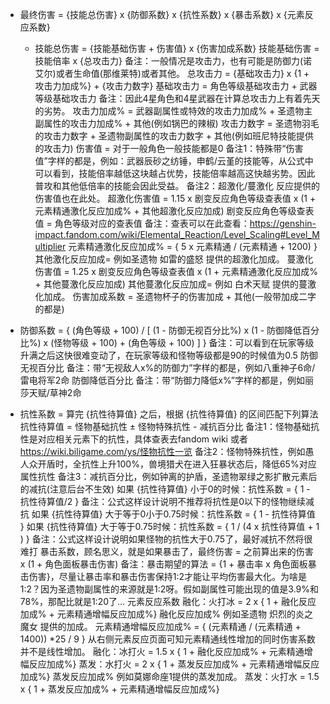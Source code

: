 * 最终伤害 = {技能总伤害} x {防御系数} x {抗性系数} x {暴击系数} x {元素反应系数}
  * 技能总伤害 = {技能基础伤害 + 伤害值} x {伤害加成系数}
技能基础伤害 = 技能倍率 x {总攻击力}
备注：一般情况是攻击力，也有可能是防御力(诺艾尔)或者生命值(那维莱特)或者其他。
总攻击力 = {基础攻击力} x {1 + 攻击力加成%} + {攻击力数字}
基础攻击力 = 角色等级基础攻击力 + 武器等级基础攻击力
备注：因此4星角色和4星武器在计算总攻击力上有着先天的劣势。
攻击力加成% = 武器副属性或特效的攻击力加成% + 圣遗物主副属性的攻击力加成% + 其他(例如锅巴的辣椒)
攻击力数字 = 圣遗物羽毛的攻击力数字 + 圣遗物副属性的攻击力数字 + 其他(例如班尼特技能提供的攻击力)
伤害值 = 对于一般角色一般技能都是0
备注1：特殊带“伤害值”字样的都是，例如：武器辰砂之纺锤，申鹤/云堇的技能等，从公式中可以看到，技能倍率越低这块越占优势，技能倍率越高这快越劣势。因此普攻和其他低倍率的技能会因此受益。
备注2：超激化/蔓激化 反应提供的伤害值也在此处。
超激化伤害值 = 1.15 x 剧变反应角色等级查表值 x (1 + 元素精通激化反应加成% + 其他超激化反应加成)
剧变反应角色等级查表值 = 角色等级对应的查表值
备注：查表可以在此查看：<https://genshin-impact.fandom.com/wiki/Elemental_Reaction/Level_Scaling#Level_Multiplier>
元素精通激化反应加成% = { 5 x 元素精通 / (元素精通 + 1200) }
其他激化反应加成=
例如圣遗物 如雷的盛怒 提供的超激化加成。
蔓激化伤害值 = 1.25 x 剧变反应角色等级查表值 x (1 + 元素精通激化反应加成% + 其他蔓激化反应加成)
其他蔓激化反应加成=
例如 白术天赋 提供的蔓激化加成。
伤害加成系数 = 圣遗物杯子的伤害加成 + 其他(一般带加成二字的都是)

* 防御系数 = { (角色等级 + 100) / [ (1 - 防御无视百分比%) x (1 - 防御降低百分比%) x (怪物等级 + 100) + (角色等级 + 100) ] }
备注：可以看到在玩家等级升满之后这快很难变动了，在玩家等级和怪物等级都是90的时候值为0.5
防御无视百分比
备注：带“无视敌人x%的防御力”字样的都是，例如八重神子6命/雷电将军2命
防御降低百分比
备注：带“防御力降低x%”字样的都是，例如丽莎天赋/草神2命

* 抗性系数 = 算完 {抗性待算值} 之后，根据 {抗性待算值} 的区间匹配下列算法
抗性待算值 = 怪物基础抗性 ± 怪物特殊抗性 - 减抗百分比
备注1：怪物基础抗性是对应相关元素下的抗性，具体查表去fandom wiki 或者 <https://wiki.biligame.com/ys/怪物抗性一览>
备注2：怪物特殊抗性，例如愚人众开盾时，全抗性上升100%，兽境猎犬在进入狂暴状态后，降低65%对应属性抗性
备注3：减抗百分比，例如钟离的护盾，圣遗物翠绿之影扩散元素后的减抗(注意后台不生效)
如果 {抗性待算值} 小于0的时候：抗性系数 = { 1 - 抗性待算值/2 }
备注：公式这样设计说明不推荐将抗性是0以下的怪物继续减抗
如果 {抗性待算值} 大于等于0小于0.75时候：抗性系数 = { 1 - 抗性待算值 }
如果 {抗性待算值} 大于等于0.75时候：抗性系数 = { 1 / (4 x 抗性待算值 + 1 ) }
备注：公式这样设计说明如果怪物的抗性大于0.75了，最好减抗不然将很难打
暴击系数，顾名思义，就是如果暴击了，最终伤害 = 之前算出来的伤害 x (1 + 角色面板暴击伤害)
备注：暴击期望的算法 = {1 + 暴击率 x 角色面板暴击伤害}，尽量让暴击率和暴击伤害保持1:2才能让平均伤害最大化。为啥是1:2？因为圣遗物副属性的来源就是1:2呀。假如副属性可能出现的值是3.9%和78%，那配比就是1:20了...
元素反应系数
融化：火打冰 = 2 x { 1 + 融化反应加成% + 元素精通增幅反应加成%}
融化反应加成%
例如圣遗物 炽烈的炎之魔女 提供的加成。
元素精通增幅反应加成% = { (元素精通 / (元素精通 + 1400)) *25 / 9 }
从右侧元素反应页面可知元素精通线性增加的同时伤害系数并不是线性增加。
融化：冰打火 = 1.5 x { 1 + 融化反应加成% + 元素精通增幅反应加成%}
蒸发：水打火 = 2 x { 1 + 蒸发反应加成% + 元素精通增幅反应加成%}
蒸发反应加成%
例如莫娜命座1提供的蒸发加成。
蒸发：火打水 = 1.5 x { 1 + 蒸发反应加成% + 元素精通增幅反应加成%}
